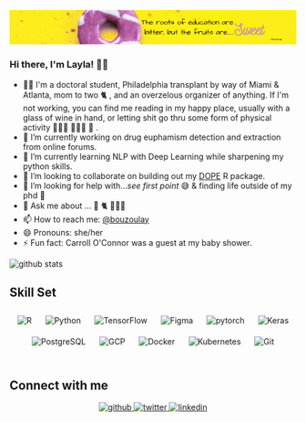 ![](https://github.com/labouz/labouz/blob/main/Sweet.png)
### Hi there, I'm Layla! 👋🏼

- 💃🏻 I'm a doctoral student, Philadelphia transplant by way of Miami & Atlanta, mom to two 🐈 , and an overzelous organizer of anything. If I'm not working, you can find me reading in my happy place, usually with a glass of wine in hand, or letting shit go thru some form of physical activity 🧘🏻‍♀️ 🏃🏻‍♀️ 🥊 . 
- 🔭 I’m currently working on drug euphamism detection and extraction from online forums.
- 🌱 I’m currently learning NLP with Deep Learning while sharpening my python skills.
- 👯 I’m looking to collaborate on building out my [DOPE](https://github.com/CTN-0094/DOPE) R package.
- 🤔 I’m looking for help with..._see first point_ 😅 & finding life outside of my phd 🫠
- 💬 Ask me about ... 🍷 🐈 🤷🏻‍♀️
- 📫 How to reach me: [@bouzoulay](https://twitter.com/bouzoulay)
- 😄 Pronouns: she/her
- ⚡ Fun fact: Carroll O'Connor was a guest at my baby shower.

![github stats](https://github-readme-stats.vercel.app/api?username=labouz&show_icons=true&count_private=true&hide_border=true&theme=radical)

## Skill Set  

<div align="center">  
<img style="margin: 10px" src="https://profilinator.rishav.dev/skills-assets/r.svg" alt="R" height="50" />  
<img style="margin: 10px" src="https://profilinator.rishav.dev/skills-assets/python-original.svg" alt="Python" height="50" />  
<img style="margin: 10px" src="https://profilinator.rishav.dev/skills-assets/tensorflow-icon.svg" alt="TensorFlow" height="50" />  
<img style="margin: 10px" src="https://profilinator.rishav.dev/skills-assets/figma-icon.svg" alt="Figma" height="50" />  
<img style="margin: 10px" src="https://profilinator.rishav.dev/skills-assets/pytorch-icon.svg" alt="pytorch" height="50" />  
<img style="margin: 10px" src="https://profilinator.rishav.dev/skills-assets/keras.png" alt="Keras" height="50" />  
<img style="margin: 10px" src="https://profilinator.rishav.dev/skills-assets/postgresql-original-wordmark.svg" alt="PostgreSQL" height="50" />  
<img style="margin: 10px" src="https://profilinator.rishav.dev/skills-assets/google_cloud-icon.svg" alt="GCP" height="50" />  
<img style="margin: 10px" src="https://profilinator.rishav.dev/skills-assets/docker-original-wordmark.svg" alt="Docker" height="50" />  
<img style="margin: 10px" src="https://profilinator.rishav.dev/skills-assets/kubernetes-icon.svg" alt="Kubernetes" height="50" />  
<img style="margin: 10px" src="https://profilinator.rishav.dev/skills-assets/git-scm-icon.svg" alt="Git" height="50" />  
</div>

<br/>  

## Connect with me  
<div align="center">
<a href="https://github.com/labouz" target="_blank">
<img src=https://img.shields.io/badge/github-%2324292e.svg?&style=for-the-badge&logo=github&logoColor=white alt=github style="margin-bottom: 5px;" />
</a>
<a href="https://twitter.com/bouzoulay" target="_blank">
<img src=https://img.shields.io/badge/twitter-%2300acee.svg?&style=for-the-badge&logo=twitter&logoColor=white alt=twitter style="margin-bottom: 5px;" />
</a>
<a href="https://linkedin.com/in/layla-bouzoubaa" target="_blank">
<img src=https://img.shields.io/badge/linkedin-%231E77B5.svg?&style=for-the-badge&logo=linkedin&logoColor=white alt=linkedin style="margin-bottom: 5px;" />
</a>  
</div>  

